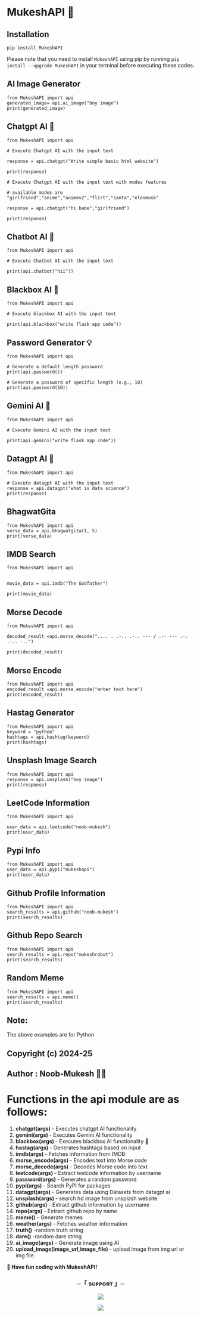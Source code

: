 # MukeshAPI 🚀

## Installation

```
pip install MukeshAPI
```

Please note that you need to install `MukeshAPI` using pip by running `pip install --upgrade MukeshAPI` in your terminal before executing these codes.

## AI Image Generator

```
from MukeshAPI import api
generated_image= api.ai_image("boy image")
print(generated_image)
```

## Chatgpt AI 🤖

```
from MukeshAPI import api

# Execute Chatgpt AI with the input text

response = api.chatgpt("Write simple basic html website")

print(response)

# Execute Chatgpt AI with the input text with modes features

# available modes are "girlfriend","anime","animev2","flirt","santa","elonmusk"

response = api.chatgpt("hi babe","girlfriend")

print(response)

```

## Chatbot AI 🤖

```
from MukeshAPI import api

# Execute Chatbot AI with the input text

print(api.chatbot("hii"))
```

## Blackbox AI 🤖

```
from MukeshAPI import api

# Execute blackbox AI with the input text

print(api.blackbox("write flask app code"))
```

## Password Generator 💡

```
from MukeshAPI import api

# Generate a default length password
print(api.password())

# Generate a password of specific length (e.g., 10)
print(api.password(10))
```

## Gemini AI 🤖

```
from MukeshAPI import api

# Execute Gemini AI with the input text

print(api.gemini("write flask app code"))
```

## Datagpt AI 🤖

```
from MukeshAPI import api

# Execute datagpt AI with the input text
response = api.datagpt("what is data science")
print(response)
```

## BhagwatGita

```
from MukeshAPI import api
verse_data = api.bhagwatgita(1, 5)
print(verse_data)
```

## IMDB Search

```
from MukeshAPI import api


movie_data = api.imdb("The Godfather")

print(movie_data)
```

## Morse Decode

```
from MukeshAPI import api

decoded_result =api.morse_decode(".... . .-.. .-.. --- / .-- --- .-. .-.. -..")

print(decoded_result)
```

## Morse Encode

```
from MukeshAPI import api
encoded_result =api.morse_encode("enter text here")
print(encoded_result)
```

## Hastag Generator

```
from MukeshAPI import api
keyword = "python"
hashtags = api.hashtag(keyword)
print(hashtags)
```

## Unsplash Image Search

```
from MukeshAPI import api
response = api.unsplash("boy image")
print(response)

```

## LeetCode Information

```
from MukeshAPI import api

user_data = api.leetcode("noob-mukesh")
print(user_data)
```

## Pypi Info

```
from MukeshAPI import api
user_data = api.pypi("mukeshapi")
print(user_data)
```

## Github Profile Information

```
from MukeshAPI import api
search_results = api.github("noob-mukesh")
print(search_results)
```

## Github Repo Search

```
from MukeshAPI import api
search_results = api.repo("mukeshrobot")
print(search_results)
```

## Random Meme

```
from MukeshAPI import api
search_results = api.meme()
print(search_results)
```

## Note:

<p> The above examples are for Python </p>

## Copyright (c) 2024-25

## Author : Noob-Mukesh 👨‍💻

# Functions in the api module are as follows:

1. <b>chatgpt(args) </b>- Executes chatgpt AI functionality
2. <b>gemini(args) </b>- Executes Gemini AI functionality
3. <b>blackbox(args) </b>- Executes blackbox AI functionality 🔮
4. <b>hastag(args) </b>- Generates hashtags based on input
5. <b>imdb(args) </b>- Fetches information from IMDB
6. <b>morse_encode(args) </b>- Encodes text into Morse code
7. <b>morse_decode(args) </b>- Decodes Morse code into text
8. <b>leetcode(args) </b>- Extract leetcode information by username
9. <b>password(args) </b>- Generates a random password
10. <b>pypi(args) </b>- Search PyPI for packages
11. <b>datagpt(args) </b>- Generates data using Datasets from datagpt ai
12. <b>unsplash(args) </b>- search hd image from unsplash website
13. <b>github(args) </b> - Extract github information by username
14. <b>repo(args) </b> - Extract github repo by name
15. <b> meme()</b> - Generate memes
16. <b> weather(args)</b> - Fetches weather information
17. <b> truth()</b> -random truth string
18. <b>dare()</b> -random dare string
19. <b> ai_image(args)</b> - Generate image using AI
20. <b> upload_image(image_url,image_file) </b> - upload image from img url or img file.

<b>🔗 Have fun coding with MukeshAPI! </b>

<h3 align="center">
    ─「 sᴜᴩᴩᴏʀᴛ 」─
</h3>

<p align="center">
<a href="https://telegram.me/the_support_chat"><img src="https://img.shields.io/badge/-Support%20Group-blue.svg?style=for-the-badge&logo=Telegram"></a>
</p>
<p align="center">
<a href="https://telegram.me/mr_sukkun"><img src="https://img.shields.io/badge/-Support%20Channel-blue.svg?style=for-the-badge&logo=telegram"></a>
</p>
